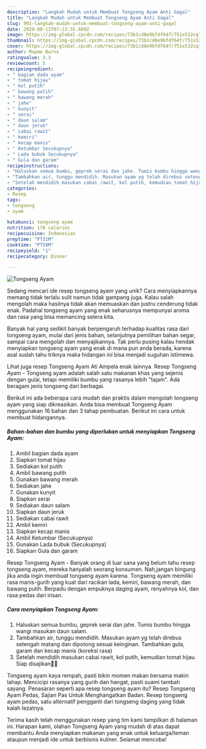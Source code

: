 ```yaml
---
description: "Langkah Mudah untuk Membuat Tongseng Ayam Anti Gagal"
title: "Langkah Mudah untuk Membuat Tongseng Ayam Anti Gagal"
slug: 901-langkah-mudah-untuk-membuat-tongseng-ayam-anti-gagal
date: 2020-08-11T07:13:35.660Z
image: https://img-global.cpcdn.com/recipes/73b1cd8e9bfdf64f/751x532cq70/tongseng-ayam-foto-resep-utama.jpg
thumbnail: https://img-global.cpcdn.com/recipes/73b1cd8e9bfdf64f/751x532cq70/tongseng-ayam-foto-resep-utama.jpg
cover: https://img-global.cpcdn.com/recipes/73b1cd8e9bfdf64f/751x532cq70/tongseng-ayam-foto-resep-utama.jpg
author: Mayme Burns
ratingvalue: 3.3
reviewcount: 5
recipeingredient:
- " bagian dada ayam"
- " tomat hijau"
- " kol putih"
- " bawang putih"
- " bawang merah"
- " jahe"
- " kunyit"
- " serai"
- " daun salam"
- " daun jeruk"
- " cabai rawit"
- " kemiri"
- " kecap manis"
- " Ketumbar Secukupnya"
- " Lada bubuk Secukupnya"
- " Gula dan garam"
recipeinstructions:
- "Haluskan semua bumbu, geprek serai dan jahe. Tumis bumbu hingga wangi masukan daun salam."
- "Tambahkan air, tunggu mendidih. Masukan ayam yg telah direbus setengah matang dan dipotong sesuai keinginan. Tambahkan gula, garam dan kecap manis (koreksi rasa)"
- "Setelah mendidih masukan cabai rawit, kol putih, kemudian tomat hijau. Siap disajikan🥰🤗"
categories:
- Resep
tags:
- tongseng
- ayam

katakunci: tongseng ayam 
nutrition: 178 calories
recipecuisine: Indonesian
preptime: "PT31M"
cooktime: "PT58M"
recipeyield: "1"
recipecategory: Dinner

---
```



![Tongseng Ayam](https://img-global.cpcdn.com/recipes/73b1cd8e9bfdf64f/751x532cq70/tongseng-ayam-foto-resep-utama.jpg)

Sedang mencari ide resep tongseng ayam yang unik? Cara menyiapkannya memang tidak terlalu sulit namun tidak gampang juga. Kalau salah mengolah maka hasilnya tidak akan memuaskan dan justru cenderung tidak enak. Padahal tongseng ayam yang enak seharusnya mempunyai aroma dan rasa yang bisa memancing selera kita.

Banyak hal yang sedikit banyak berpengaruh terhadap kualitas rasa dari tongseng ayam, mulai dari jenis bahan, selanjutnya pemilihan bahan segar, sampai cara mengolah dan menyajikannya. Tak perlu pusing kalau hendak menyiapkan tongseng ayam yang enak di mana pun anda berada, karena asal sudah tahu triknya maka hidangan ini bisa menjadi suguhan istimewa.

Lihat juga resep Tongseng Ayam Ati Ampela enak lainnya. Resep Tongseng Ayam - Tongseng ayam adalah salah satu makanan khas yang sejenis dengan gulai, tetapi memiliki bumbu yang rasanya lebih &#34;tajam&#34;. Ada beragam jenis tongseng dari berbagai.


Berikut ini ada beberapa cara mudah dan praktis dalam mengolah tongseng ayam yang siap dikreasikan. Anda bisa membuat Tongseng Ayam menggunakan 16 bahan dan 3 tahap pembuatan. Berikut ini cara untuk membuat hidangannya.

<!--inarticleads1-->

##### Bahan-bahan dan bumbu yang diperlukan untuk menyiapkan Tongseng Ayam:

1. Ambil  bagian dada ayam
1. Siapkan  tomat hijau
1. Sediakan  kol putih
1. Ambil  bawang putih
1. Gunakan  bawang merah
1. Sediakan  jahe
1. Gunakan  kunyit
1. Siapkan  serai
1. Sediakan  daun salam
1. Siapkan  daun jeruk
1. Sediakan  cabai rawit
1. Ambil  kemiri
1. Siapkan  kecap manis
1. Ambil  Ketumbar (Secukupnya)
1. Gunakan  Lada bubuk (Secukupnya)
1. Siapkan  Gula dan garam


Resep Tongseng Ayam - Banyak orang di luar sana yang belum tahu resep tongseng ayam, mereka hanyalah seorang konsumen. Nah,jangan bingung jika anda ingin membuat tongseng ayam karena. Tongseng ayam memiliki rasa manis-gurih yang kuat dari racikan lada, kemiri, bawang merah, dan bawang putih. Berpadu dengan empuknya daging ayam, renyahnya kol, dan rasa pedas dari irisan. 

<!--inarticleads2-->

##### Cara menyiapkan Tongseng Ayam:

1. Haluskan semua bumbu, geprek serai dan jahe. Tumis bumbu hingga wangi masukan daun salam.
1. Tambahkan air, tunggu mendidih. Masukan ayam yg telah direbus setengah matang dan dipotong sesuai keinginan. Tambahkan gula, garam dan kecap manis (koreksi rasa)
1. Setelah mendidih masukan cabai rawit, kol putih, kemudian tomat hijau. Siap disajikan🥰🤗


Tongseng ayam kaya rempah, pasti bikin momen makan bersama makin lahap. Mencicipi rasanya yang gurih dan hangat, pasti suami tambah sayang. Penasaran seperti apa resep tongseng ayam itu? Resep Tongseng Ayam Pedas, Sajian Pas Untuk Menghangatkan Badan. Resep tongseng ayam pedas, satu alternatif pengganti dari tongseng daging yang tidak kalah lezatnya. 

Terima kasih telah menggunakan resep yang tim kami tampilkan di halaman ini. Harapan kami, olahan Tongseng Ayam yang mudah di atas dapat membantu Anda menyiapkan makanan yang enak untuk keluarga/teman ataupun menjadi ide untuk berbisnis kuliner. Selamat mencoba!
